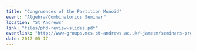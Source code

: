 ```yaml
---
title: "Congruences of the Partition Monoid"
event: "Algebra/Combinatorics Seminar"
location: "St Andrews"
link: "files/phd-review-slides.pdf"
eventlink: "http://www-groups.mcs.st-andrews.ac.uk/~jamesm/seminars-prev.php?year=1617"
date: 2017-05-17
---
```

